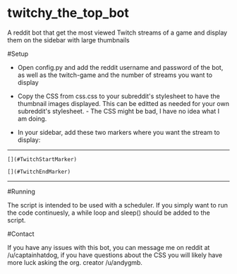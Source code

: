 twitchy_the_top_bot
===============

A reddit bot that get the most viewed Twitch streams of a game and display them on the sidebar with large thumbnails

#Setup

* Open config.py and add the reddit username and password of the bot, as well as the twitch-game and the number of streams you want to display

* Copy the CSS from css.css to your subreddit's stylesheet to have the thumbnail images displayed. This can be editted as needed for your own subreddit's stylesheet. - The CSS might be bad, I have no idea what I am doing.

* In your sidebar, add these two markers where you want the stream to display:

---
    [](#TwitchStartMarker)

    [](#TwitchEndMarker)
---

#Running 

The script is intended to be used with a scheduler. If you simply want to run the code continuesly, a while loop and sleep() should be added to the script.

#Contact 

If you have any issues with this bot, you can message me on reddit at /u/captainhatdog, if you have questions about the CSS you will likely have more luck asking the org. creator /u/andygmb.
